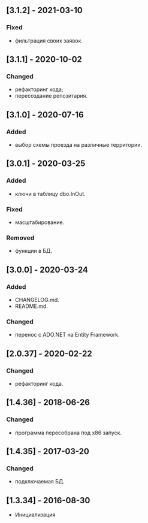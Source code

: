 ## [3.1.2] - 2021-03-10
### Fixed 
- фильтрация своих заявок.

## [3.1.1] - 2020-10-02
### Changed
- рефакторинг кода;
- пересоздание репозитария.

## [3.1.0] - 2020-07-16
### Added
- выбор схемы проезда на различные территории.

## [3.0.1] - 2020-03-25
### Added
- ключи в таблицу dbo.InOut.
### Fixed
- масштабирование.
### Removed
- функции в БД.

## [3.0.0] - 2020-03-24
### Added
- CHANGELOG.md.
- README.md.
### Changed
- перенос с ADO.NET на Entity Framework.

## [2.0.37] - 2020-02-22
### Changed
- рефакторинг кода.

## [1.4.36] - 2018-06-26
### Changed
- программа пересобрана под х86 запуск.

## [1.4.35] - 2017-03-20
### Changed
- подключаемая БД.

## [1.3.34] - 2016-08-30
- Инициализация